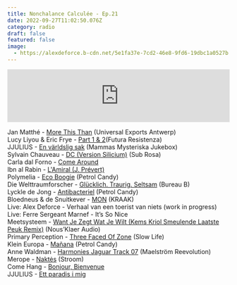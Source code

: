 ```yaml
---
title: Nonchalance Calculée - Ep.21
date: 2022-09-27T11:02:50.076Z
category: radio
draft: false
featured: false
image:
  - https://alexdeforce.b-cdn.net/5e1fa37e-7cd2-46e8-9fd6-19dbc1a0527b.jpeg
---
```

<iframe width="100%" height="120" src="https://www.mixcloud.com/widget/iframe/?hide_cover=1&light=1&feed=%2FKioskRadio%2Fnonchalance-calcul%C3%A9e-w-alex-deforce-friends-kiosk-radio-26092022%2F" frameborder="0" ></iframe>

Jan Matthé - [More This Than](https://universal-exports.bandcamp.com/album/four-hands-on-both-sides) (Universal Exports Antwerp)\
Lucy Liyou & Eric Frye -  [Part 1 & 2](https://futuraresistenza.bandcamp.com/album/lucy-liyou-eric-frye-grace)(Futura Resistenza)\
JJULIUS - [En världslig sak](https://mammasmysteriskajukebox.bandcamp.com/album/jjulius-vol-2) (Mammas Mysteriska Jukebox)\
Sylvain Chauveau - [DC (Version Silicium)](https://subrosalabel.bandcamp.com/track/dc-sylvain-chauveau-version-silicium) (Sub Rosa)\
Carla dal Forno - [Come Around](https://carladalforno.bandcamp.com/album/come-around-2)\
Ibn al Rabin - [L'Amiral (J. Prévert)](https://ibnalrabin.bandcamp.com/track/b5-lamiral-j-pr-vert)\
Polymelia - [Eco Boogie](https://petrolcandy.bandcamp.com/track/eco-boogie) (Petrol Candy)\
Die Welttraumforscher - [Glücklich. Traurig. Seltsam](https://diewelttraumforscher.bandcamp.com/album/die-r-ckkehr-der-echten-menschheit-1981-1990) (Bureau B)\
Lyckle de Jong - [Antibacteriel](https://petrolcandy.bandcamp.com/album/mexicommercie) (Petrol Candy)\
Bloedneus & de Snuitkever - [MON](https://kraak.bandcamp.com/album/milli-mille) (KRAAK)\
Live: Alex Deforce - Verhaal van een toerist van niets (work in progress)\
Live: Ferre Sergeant Marnef - It’s So Nice\
Meetsysteem - [Want Je Zegt Wat Je Wilt (Kems Kriol Smeulende Laatste Peuk Remix)](https://nousklaer.bandcamp.com/album/cr-go-remixes-by-speedy-j-mary-lake-konduku-dyl-kems-kriol) (Nous’Klaer Audio)\
Primary Perception - [Three Faced Of Zone](https://slowlife.bandcamp.com/album/era-of-technology) (Slow Life)\
Klein Europa - [Mañana](https://petrolcandy.bandcamp.com/album/klein-europa) (Petrol Candy)\
Anne Waldman - [Harmonies Jaguar Track 07](https://www.maelstromreevolution.org/catalogue/item/592-harmonies-jaguar-jaguar-harmonics) (Maelström Reevolution)\
Merope - [Nakt​ė​s](https://stroomtv.bandcamp.com/album/nakt-s) (Stroom)\
Come Hang - [Bonjour, Bienvenue](https://volta.brussels/come-hang/)\
JJULIUS - [Ett paradis i mig](https://mammasmysteriskajukebox.bandcamp.com/album/jjulius-vol-2)